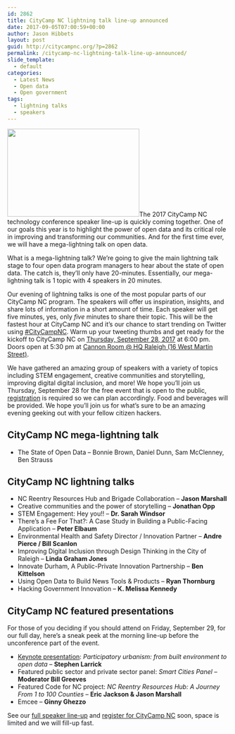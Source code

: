 ```yaml
---
id: 2862
title: CityCamp NC lightning talk line-up announced
date: 2017-09-05T07:00:59+00:00
author: Jason Hibbets
layout: post
guid: http://citycampnc.org/?p=2862
permalink: /citycamp-nc-lightning-talk-line-up-announced/
slide_template:
  - default
categories:
  - Latest News
  - Open data
  - Open government
tags:
  - lightning talks
  - speakers
---
```

<img class="alignright size-medium wp-image-1772" src="http://citycampnc.org/wp-content/uploads/2015/06/18774829961_74efbd3e2d_o-300x199.jpg" alt="" width="300" height="199" data-id="1772" />The 2017 CityCamp NC technology conference speaker line-up is quickly coming together. One of our goals this year is to highlight the power of open data and its critical role in improving and transforming our communities. And for the first time ever, we will have a mega-lightning talk on open data.

What is a mega-lightning talk? We&#8217;re going to give the main lightning talk stage to four open data program managers to hear about the state of open data. The catch is, they&#8217;ll only have 20-minutes. Essentially, our mega-lightning talk is 1 topic with 4 speakers in 20 minutes.

Our evening of lightning talks is one of the most popular parts of our CityCamp NC program. The speakers will offer us inspiration, insights, and share lots of information in a short amount of time. Each speaker will get five minutes, yes, only _five_ minutes to share their topic. This will be the fastest hour at CityCamp NC and it’s our chance to start trending on Twitter using [#CityCampNC](https://twitter.com/search?f=tweets&vertical=default&q=%23CityCampNC&src=typd). Warm up your tweeting thumbs and get ready for the kickoff to CityCamp NC on [Thursday, September 28, 2017](http://citycampnc.org/schedule/) at 6:00 pm. Doors open at 5:30 pm at [Cannon Room @ HQ Raleigh (16 West Martin Street)](http://citycampnc.org/2016-venue/).<span id="more-2285"></span>

We have gathered an amazing group of speakers with a variety of topics including STEM engagement, creative communities and storytelling, improving digital digital inclusion, and more! We hope you’ll join us Thursday, September 28 for the free event that is open to the public, [registration](http://citycampnc.org/register/) is required so we can plan accordingly. Food and beverages will be provided. We hope you&#8217;ll join us for what’s sure to be an amazing evening geeking out with your fellow citizen hackers.

## CityCamp NC mega-lightning talk

  * The State of Open Data &#8211; Bonnie Brown, Daniel Dunn, Sam McClenney, Ben Strauss

## CityCamp NC lightning talks

  * NC Reentry Resources Hub and Brigade Collaboration &#8211; **Jason Marshall**
  * Creative communities and the power of storytelling &#8211; **Jonathan Opp**
  * STEM Engagement: Hey you!! &#8211; **Dr. Sarah Windsor**
  * There’s a Fee For That?: A Case Study in Building a Public-Facing Application &#8211; **Peter Elbaum**
  * Environmental Health and Safety Director / Innovation Partner &#8211; **Andre Pierce / Bill Scanlon**
  * Improving Digital Inclusion through Design Thinking in the City of Raleigh &#8211; **Linda Graham Jones**
  * Innovate Durham, A Public-Private Innovation Partnership &#8211; **Ben Kittelson**
  * Using Open Data to Build News Tools & Products &#8211; **Ryan Thornburg**
  * Hacking Government Innovation &#8211; **K. Melissa Kennedy**

## CityCamp NC featured presentations

For those of you deciding if you should attend on Friday, September 29, for our full day, here&#8217;s a sneak peek at the morning line-up before the unconference part of the event.

  * [Keynote presentation](http://citycampnc.org/2017/08/30/the-secrets-to-urbanism-and-open-data/): _Participatory urbanism: from built environment to open data_ &#8211; **Stephen Larrick**
  * Featured public sector and private sector panel: _Smart Cities Panel_ &#8211; **Moderator Bill Greeves**
  * Featured Code for NC project: _NC Reentry Resources Hub: A Journey From 1 to 100 Counties_ &#8211; **Eric Jackson & Jason Marshall**
  * Emcee &#8211; **Ginny Ghezzo**

See our [full speaker line-up](http://citycampnc.org/speakers/) and [register for CityCamp NC](http://citycampnc.org/register/) soon, space is limited and we will fill-up fast.